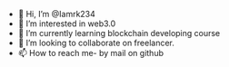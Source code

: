 - 👋 Hi, I’m @Iamrk234
- 👀 I’m interested in web3.0
- 🌱 I’m currently learning blockchain developing course 
- 💞️ I’m looking to collaborate on freelancer.
- 📫 How to reach me- by mail on github

<!---
Iamrk234/Iamrk234 is a ✨ special ✨ repository because its `README.md` (this file) appears on your GitHub profile.
You can click the Preview link to take a look at your changes.
--->
